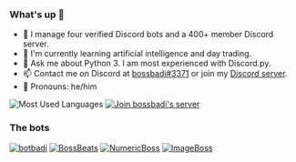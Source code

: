 ### What's up 👋

- 🤖 I manage four verified Discord bots and a 400+ member Discord server.
- 🧠 I'm currently learning artificial intelligence and day trading.
- 💬 Ask me about Python 3. I am most experienced with Discord.py.
- 📫 Contact me on Discord at [bossbadi#3371](https://discord.com/users/712323326575378562) or join my [Discord server](https://discord.gg/rzDqQqD).
- 🙂 Pronouns: he/him

![Most Used Languages](https://github-readme-stats.vercel.app/api/top-langs/?username=bossbadi&layout=compact)
[![Join bossbadi's server](https://discord.com/api/guilds/712323497380020314/widget.png?style=banner3)](https://discord.gg/rzDqQqD)

### The bots
[![botbadi](https://top.gg/api/widget/servers/753718230333522131.svg)](https://top.gg/bot/753718230333522131)
[![BossBeats](https://top.gg/api/widget/servers/777687606817062972.svg)](https://top.gg/bot/777687606817062972)
[![NumericBoss](https://top.gg/api/widget/servers/778450224904536067.svg)](https://top.gg/bot/778450224904536067)
[![ImageBoss](https://top.gg/api/widget/servers/800542737236754443.svg)](https://top.gg/bot/800542737236754443)
